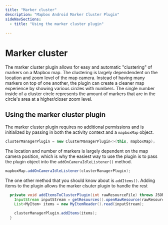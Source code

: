 ```yaml
---
title: "Marker cluster"
description: "Mapbox Android Marker Cluster Plugin"
sideNavSections:
  - title: "Using the marker cluster plugin"
  
---
```


# Marker cluster

The marker cluster plugin allows for easy and automatic "clustering" of markers on a Mapbox map. The clustering is largely dependendent on the location and zoom level of the map camera. Instead of having many markers on top of one another, the plugin can create a cleaner map experience by showing various circles with numbers. The single number inside of a cluster circle represents the amount of markers that are in the circle's area at a higher/closer zoom level.

## Using the marker cluster plugin

The marker cluster plugin requires no additional permissions and is initialized by passing in both the activity context and a `mapboxMap` object. 

```java
clusterManagerPlugin = new ClusterManagerPlugin<>(this, mapboxMap);
```

The location and number of markers is largely dependent on the map camera position, which is why the easiest way to use the plugin is to pass the plugin object into the `addOnCameraIdleListener()` method.

```java
mapboxMap.addOnCameraIdleListener(clusterManagerPlugin);
```

The one other method that you should know about is `addItems()`. Adding items to the plugin allows the marker clsuter plugin to handle the rest 

```java
  private void addItemsToClusterPlugin(int rawResourceFile) throws JSONException {
    InputStream inputStream = getResources().openRawResource(rawResourceFile);
    List<MyItem> items = new MyItemReader().read(inputStream);

    clusterManagerPlugin.addItems(items);
  }
```

